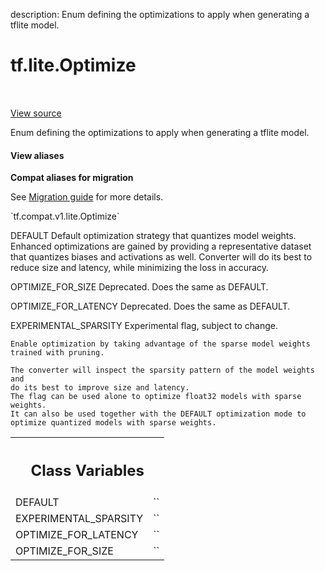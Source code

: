 description: Enum defining the optimizations to apply when generating a tflite model.

<div itemscope itemtype="http://developers.google.com/ReferenceObject">
<meta itemprop="name" content="tf.lite.Optimize" />
<meta itemprop="path" content="Stable" />
<meta itemprop="property" content="DEFAULT"/>
<meta itemprop="property" content="EXPERIMENTAL_SPARSITY"/>
<meta itemprop="property" content="OPTIMIZE_FOR_LATENCY"/>
<meta itemprop="property" content="OPTIMIZE_FOR_SIZE"/>
</div>

# tf.lite.Optimize

<!-- Insert buttons and diff -->

<table class="tfo-notebook-buttons tfo-api nocontent" align="left">

</table>

<a target="_blank" class="external" href="/code/stable/tensorflow/lite/python/lite.py">View source</a>



Enum defining the optimizations to apply when generating a tflite model.

<section class="expandable">
  <h4 class="showalways">View aliases</h4>
  <p>
<b>Compat aliases for migration</b>
<p>See
<a href="https://www.tensorflow.org/guide/migrate">Migration guide</a> for
more details.</p>
<p>`tf.compat.v1.lite.Optimize`</p>
</p>
</section>

<!-- Placeholder for "Used in" -->

DEFAULT
    Default optimization strategy that quantizes model weights. Enhanced
    optimizations are gained by providing a representative dataset that
    quantizes biases and activations as well.
    Converter will do its best to reduce size and latency, while minimizing
    the loss in accuracy.

OPTIMIZE_FOR_SIZE
    Deprecated. Does the same as DEFAULT.

OPTIMIZE_FOR_LATENCY
    Deprecated. Does the same as DEFAULT.

EXPERIMENTAL_SPARSITY
    Experimental flag, subject to change.

    Enable optimization by taking advantage of the sparse model weights
    trained with pruning.

    The converter will inspect the sparsity pattern of the model weights and
    do its best to improve size and latency.
    The flag can be used alone to optimize float32 models with sparse weights.
    It can also be used together with the DEFAULT optimization mode to
    optimize quantized models with sparse weights.



<!-- Tabular view -->
 <table class="responsive fixed orange">
<colgroup><col width="214px"><col></colgroup>
<tr><th colspan="2"><h2 class="add-link">Class Variables</h2></th></tr>

<tr>
<td>
DEFAULT<a id="DEFAULT"></a>
</td>
<td>
`<Optimize.DEFAULT: 'DEFAULT'>`
</td>
</tr><tr>
<td>
EXPERIMENTAL_SPARSITY<a id="EXPERIMENTAL_SPARSITY"></a>
</td>
<td>
`<Optimize.EXPERIMENTAL_SPARSITY: 'EXPERIMENTAL_SPARSITY'>`
</td>
</tr><tr>
<td>
OPTIMIZE_FOR_LATENCY<a id="OPTIMIZE_FOR_LATENCY"></a>
</td>
<td>
`<Optimize.OPTIMIZE_FOR_LATENCY: 'OPTIMIZE_FOR_LATENCY'>`
</td>
</tr><tr>
<td>
OPTIMIZE_FOR_SIZE<a id="OPTIMIZE_FOR_SIZE"></a>
</td>
<td>
`<Optimize.OPTIMIZE_FOR_SIZE: 'OPTIMIZE_FOR_SIZE'>`
</td>
</tr>
</table>

